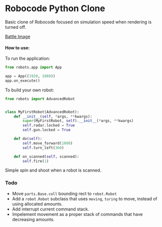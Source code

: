 # Robocode Python Clone

Basic clone of Robocode focused on simulation speed when rendering is turned off.

[Battle Image](/docs/images/battle.png)

#### How to use:
To run the application:
```python
from robots.app import App

app = App((1920, 1080))
app.on_execute()
```
To build your own robot:
```python
from robots import AdvancedRobot


class MyFirstRobot(AdvancedRobot):
    def __init__(self, *args, **kwargs):
        super(MyFirstRobot, self).__init__(*args, **kwargs)
        self.radar.locked = True
        self.gun.locked = True

    def do(self):
        self.move_forward(1000)
        self.turn_left(360)

    def on_scanned(self, scanned):
        self.fire(1)
```

Simple spin and shoot when a robot is scanned.

### Todo
* Move `parts.Base.coll` bounding rect to `robot.Robot`
* Add a `robot.Robot` subclass that uses `moving`, `turing` to move, instead of using allocated amounts.
* Add interrupt current command stack.
* Impelement movement as a proper stack of commands that have decreasing amounts.
